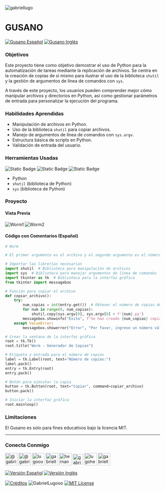 <img align="center" src="https://media.licdn.com/dms/image/v2/D4D16AQGUNxQ7NSC05A/profile-displaybackgroundimage-shrink_350_1400/profile-displaybackgroundimage-shrink_350_1400/0/1738695150340?e=1744243200&v=beta&t=oXX-ixT9bR3dJcYCLv4KBs5wjKFoeP0524kFGHQMYmQ" alt="gabriellugo" />

# GUSANO

<a href="https://github.com/GabrielLugooo/Worm/blob/main/README%20Spanish.md" target="_blank" rel="noreferrer noopener"> <img align="center" src="https://img.shields.io/badge/Gusano%20Español-000000" alt="Gusano Español" /></a>
<a href="https://github.com/GabrielLugooo/Worm" target="_blank" rel="noreferrer noopener"> <img align="center" src="https://img.shields.io/badge/Gusano%20Inglés-green" alt="Gusano Inglés" /></a>

### Objetivos

Este proyecto tiene como objetivo demostrar el uso de Python para la automatización de tareas mediante la replicación de archivos. Se centra en la creación de copias de sí mismo para ilustrar el uso de la biblioteca `shutil` y la gestión de argumentos de línea de comandos con `sys`.

A través de este proyecto, los usuarios pueden comprender mejor cómo manipular archivos y directorios en Python, así como gestionar parámetros de entrada para personalizar la ejecución del programa.

### Habilidades Aprendidas

- Manipulación de archivos en Python.
- Uso de la biblioteca `shutil` para copiar archivos.
- Manejo de argumentos de línea de comandos con `sys.argv`.
- Estructura básica de scripts en Python.
- Validación de entrada del usuario.

### Herramientas Usadas

![Static Badge](https://img.shields.io/badge/Python-000000?logo=python&logoSize=auto)
![Static Badge](https://img.shields.io/badge/shutil-000000?logo=shutil&logoSize=auto)
![Static Badge](https://img.shields.io/badge/sys%20argv-000000?logo=sys.argv&logoSize=auto)

- Python
- `shutil` (biblioteca de Python)
- `sys` (biblioteca de Python)

### Proyecto

#### Vista Previa

<img align="center" src="https://i.imgur.com/21M6lv3.jpeg" alt="Worm1" />
<img align="center" src="https://i.imgur.com/10RHOqZ.jpeg" alt="Worm2" />

#### Código con Comentarios (Español)

```python
# Worm

# El primer argumento es el archivo y el segundo argumento es el número de copias ['worm.py', '2']

# Importar las librerías necesarias
import shutil  # Biblioteca para manipulación de archivos
import sys  # Biblioteca para manejar argumentos de línea de comandos
import tkinter as tk  # Biblioteca para la interfaz gráfica
from tkinter import messagebox

# Función para copiar el archivo
def copiar_archivo():
    try:
        num_copias = int(entry.get())  # Obtener el número de copias desde la entrada
        for num in range(0, num_copias):
            shutil.copy(sys.argv[0], sys.argv[0] + f'{num}.py')
        messagebox.showinfo("Éxito", f"Se han creado {num_copias} copias del archivo.")
    except ValueError:
        messagebox.showerror("Error", "Por favor, ingrese un número válido.")

# Crear la ventana de la interfaz gráfica
root = tk.Tk()
root.title("Worm - Generador de Copias")

# Etiqueta y entrada para el número de copias
label = tk.Label(root, text="Número de copias:")
label.pack()
entry = tk.Entry(root)
entry.pack()

# Botón para ejecutar la copia
button = tk.Button(root, text="Copiar", command=copiar_archivo)
button.pack()

# Iniciar la interfaz gráfica
root.mainloop()
```

### Limitaciones

El Gusano es solo para fines educativos bajo la licencia MIT.

---

<h3 align="left">Conecta Conmigo</h3>

<p align="left">
<a href="https://www.youtube.com/@gabriellugooo" target="_blank" rel="noreferrer noopener"> <img align="center" src="https://img.icons8.com/?size=50&id=55200&format=png" alt="@gabriellugooo" height="40" width="40" /></a>
<a href="http://www.tiktok.com/@gabriellugooo" target="_blank" rel="noreferrer noopener"> <img align="center" src="https://img.icons8.com/?size=50&id=118638&format=png" alt="@gabriellugooo" height="40" width="40" /></a>
<a href="https://instagram.com/lugooogabriel" target="_blank" rel="noreferrer noopener"> <img align="center" src="https://img.icons8.com/?size=50&id=32309&format=png" alt="lugooogabriel" height="40" width="40" /></a>
<a href="https://twitter.com/gabriellugo__" target="_blank" rel="noreferrer noopener"> <img align="center" src="https://img.icons8.com/?size=50&id=phOKFKYpe00C&format=png" alt="gabriellugo__" height="40" width="40" /></a>
<a href="https://www.linkedin.com/in/hernando-gabriel-lugo" target="_blank" rel="noreferrer noopener"> <img align="center" src="https://img.icons8.com/?size=50&id=8808&format=png" alt="hernando-gabriel-lugo" height="40" width="40" /></a>
<a href="https://github.com/GabrielLugooo" target="_blank" rel="noreferrer noopener"> <img align="center" src="https://img.icons8.com/?size=80&id=AngkmzgE6d3E&format=png" alt="gabriellugooo" height="34" width="34" /></a>
<a href="mailto:lugohernandogabriel@gmail.com"> <img align="center" src="https://img.icons8.com/?size=50&id=38036&format=png" alt="lugohernandogabriel@gmail.com" height="40" width="40" /></a>
<a href="https://linktr.ee/gabriellugooo" target="_blank" rel="noreferrer noopener"> <img align="center" src="https://simpleicons.org/icons/linktree.svg" alt="gabriellugooo" height="40" width="40" /></a>
</p>

<p align="left">
<a href="https://github.com/GabrielLugooo/GabrielLugooo/blob/main/Readme%20Spanish.md" target="_blank" rel="noreferrer noopener"> <img align="center" src="https://img.shields.io/badge/Versión%20Español-000000" alt="Versión Español" /></a>
<a href="https://github.com/GabrielLugooo/GabrielLugooo/blob/main/README.md" target="_blank" rel="noreferrer noopener"> <img align="center" src="https://img.shields.io/badge/Versión%20Inglés-Green" alt="Versión Inglés" /></a>

</p>

<a href="https://linktr.ee/gabriellugooo" target="_blank" rel="noreferrer noopener"> <img align="center" src="https://img.shields.io/badge/Créditos-Gabriel%20Lugo-green" alt="Créditos" /></a>
<img align="center" src="https://komarev.com/ghpvc/?username=GabrielLugoo&label=Vistas%20del%20Perfil&color=green&base=2000" alt="GabrielLugooo" />
<a href="" target="_blank" rel="noreferrer noopener"> <img align="center" src="https://img.shields.io/badge/License-MIT-green" alt="MIT License" /></a>
